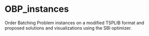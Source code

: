 # OBP_instances
Order Batching Problem instances on a modified TSPLIB format and proposed solutions and visualizations using the SBI optimizer. 
